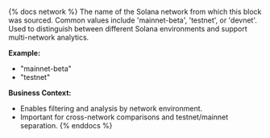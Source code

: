 {% docs network %}
The name of the Solana network from which this block was sourced. Common values include 'mainnet-beta', 'testnet', or 'devnet'. Used to distinguish between different Solana environments and support multi-network analytics.

**Example:**
- "mainnet-beta"
- "testnet"

**Business Context:**
- Enables filtering and analysis by network environment.
- Important for cross-network comparisons and testnet/mainnet separation.
{% enddocs %} 